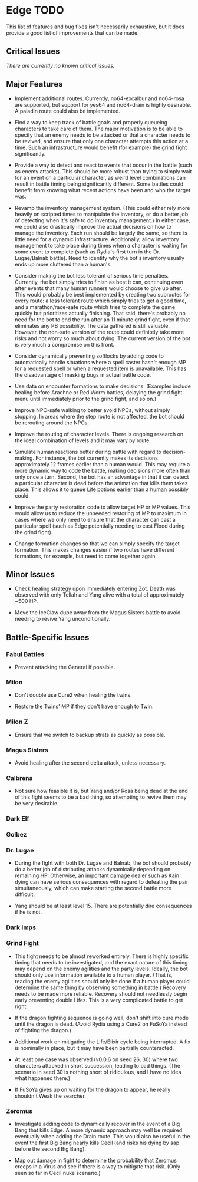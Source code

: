 # Edge TODO

This list of features and bug fixes isn't necessarily exhaustive, but it does
provide a good list of improvements that can be made.

## Critical Issues

*There are currently no known critical issues.*

## Major Features

* Implement additional routes. Currently, no64-excalbur and no64-rosa are
  supported, but support for yes64 and no64-drain is highly desirable. A paladin
  route could also be implemented.

* Find a way to keep track of battle goals and properly queueing characters to
  take care of them. The major motivation is to be able to specify that an
  enemy needs to be attacked or that a character needs to be revived, and ensure
  that only one character attempts this action at a time. Such an infrastructure
  would benefit (for example) the grind fight significantly.

* Provide a way to detect and react to events that occur in the battle (such as
  enemy attacks). This should be more robust than trying to simply wait for an
  event on a particular character, as weird level combinations can result in
  battle timing being significantly different. Some battles could benefit from
  knowing what recent actions have been and who the target was.

* Revamp the inventory management system. (This could either rely more heavily
  on scripted times to manipulate the inventory, or do a better job of detecting
  when it's safe to do inventory management.) In either case, we could also
  drastically improve the actual decisions on how to manage the inventory. Each
  run should be largely the same, so there is little need for a dynamic
  infrastructure. Additionally, allow inventory management to take place during
  times when a character is waiting for some event to complete (such as Rydia's
  first turn in the Dr. Lugae/Balnab battle). Need to identify why the bot's
  inventory usually ends up more cluttered than a human's.

* Consider making the bot less tolerant of serious time penalties. Currently,
  the bot simply tries to finish as best it can, continuing even after events
  that many human runners would choose to give up after. This would probably be
  best implemented by creating two subroutes for every route: a less tolerant
  route which simply tries to get a good time, and a marathon/race-safe route
  which tries to complete the game quickly but prioritizes actually finishing.
  That said, there's probably no need for the bot to end the run after an 11
  minute grind fight, even if that eliminates any PB possibility. The data
  gathered is still valuable. However, the non-safe version of the route could
  definitely take more risks and not worry so much about dying. The current
  version of the bot is very much a compromise on this front.

* Consider dynamically preventing softlocks by adding code to automatically
  handle situations where a spell caster hasn't enough MP for a requested spell
  or when a requested item is unavailable. This has the disadvantage of masking
  bugs in actual battle code.

* Use data on encounter formations to make decisions. (Examples include healing
  before Arachne or Red Worm battles, delaying the grind fight menu until
  immediately prior to the grind fight, and so on.)

* Improve NPC-safe walking to better avoid NPCs, without simply stopping. In
  areas where the step route is not affected, the bot should be rerouting
  around the NPCs.

* Improve the routing of character levels. There is ongoing research on the
  ideal combination of levels and it may vary by route.

* Simulate human reactions better during battle with regard to decision-making.
  For instance, the bot currently makes its decisions approximately 12 frames
  earlier than a human would. This may require a more dynamic way to code the
  battle, making decisions more often than only once a turn. Second, the bot has
  an advantage in that it can detect a particular character is dead before the
  animation that kills them takes place. This allows it to queue Life potions
  earlier than a human possibly could.

* Improve the party restoration code to allow target HP or MP values. This would
  allow us to reduce the unneeded restoring of MP to maximum in cases where we
  only need to ensure that the character can cast a particular spell (such as
  Edge potentially needing to cast Flood during the grind fight).

* Change formation changes so that we can simply specify the target formation.
  This makes changes easier if two routes have different formations, for
  example, but need to come together again.

## Minor Issues

* Check healing strategy upon immediately entering Zot. Death was observed with
  only Tellah and Yang alive with a total of approximately ~500 HP.

* Move the IceClaw dupe away from the Magus Sisters battle to avoid needing to
  revive Yang unconditionally.

## Battle-Specific Issues

### Fabul Battles

* Prevent attacking the General if possible.

### Milon

* Don't double use Cure2 when healing the twins.

* Restore the Twins' MP if they don't have enough to Twin.

### Milon Z

* Ensure that we switch to backup strats as quickly as possible.

### Magus Sisters

* Avoid healing after the second delta attack, unless necessary.

### Calbrena

* Not sure how feasible it is, but Yang and/or Rosa being dead at the end of
  this fight seems to be a bad thing, so attempting to revive them may be
  very desirable.

### Dark Elf

### Golbez

### Dr. Lugae

* During the fight with both Dr. Lugae and Balnab, the bot should probably do a
  better job of distributing attacks dynamically depending on remaining HP.
  Otherwise, an important damage dealer such as Kain dying can have serious
  consequences with regard to defeating the pair simultaneously, which can make
  starting the second battle more difficult.

* Yang should be at least level 15. There are potentially dire consequences if
  he is not.

### Dark Imps

### Grind Fight

* This fight needs to be almost reworked entirely. There is highly specific
  timing that needs to be investigated, and the exact nature of this timing may
  depend on the enemy agilities and the party levels. Ideally, the bot should
  only use information available to a human player. (That is, reading the enemy
  agilities should only be done if a human player could determine the same thing
  by observing something in battle.) Recovery needs to be made more reliable.
  Recovery should not needlessly begin early preventing double Lifes. This is a
  very complicated battle to get right.

* If the dragon fighting sequence is going well, don't shift into cure mode
  until the dragon is dead. (Avoid Rydia using a Cure2 on FuSoYa instead of
  fighting the dragon.)

* Additional work on mitigating the Life/Elixir cycle being interrupted. A fix
  is nominally in place, but it may have been partially counteracted.

* At least one case was observed (v0.0.6 on seed 26, 30) where two characters
  attacked in short succession, leading to bad things. (The scenario in seed 30
  is nothing short of ridiculous, and I have no idea what happened there.)

* If FuSoYa gives up on waiting for the dragon to appear, he really shouldn't
  Weak the searcher.

### Zeromus

* Investigate adding code to dynamically recover in the event of a Big Bang that
  kills Edge. A more dynamic approach may well be required eventually when
  adding the Drain route. This would also be useful in the event the first Big
  Bang nearly kills Cecil (and risks his dying by sap before the second Big
  Bang).

* Map out damage in fight to determine the probability that Zeromus creeps in a
  Virus and see if there is a way to mitigate that risk. (Only seen so far in
  Cecil nuke scenario.)
